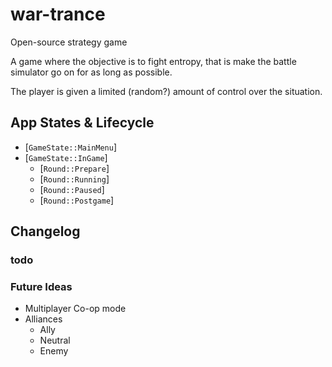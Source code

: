 # war-trance
Open-source strategy game

A game where the objective is to fight entropy, that is make the battle simulator go on for as long as possible.

The player is given a limited (random?) amount of control over the situation.


## App States & Lifecycle

- [`GameState::MainMenu`]
- [`GameState::InGame`]
	- [`Round::Prepare`]
	- [`Round::Running`]
	- [`Round::Paused`]
	- [`Round::Postgame`]

## Changelog

### todo


### Future Ideas
- Multiplayer Co-op mode
- Alliances
	- Ally
	- Neutral
	- Enemy

